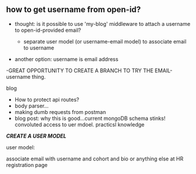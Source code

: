 ## how to get username from open-id?
  - thought: is it possible to use 'my-blog' middleware to attach a username to open-id-provided email?
    - separate user model (or username-email model) to associate email to username

  - another option: username is email address

  -GREAT OPPORTUNITY TO CREATE A BRANCH TO TRY THE EMAIL-username thing.

blog
- How to protect api routes?
- body parser...
- making dumb requests from postman
 - blog post: why this is good...current mongoDB schema stinks! convoluted access to uer mdoel. practicsl knowledge

*****CREATE A USER MODEL*****

user model:

associate email with username and cohort and bio or anything else at HR
registration page